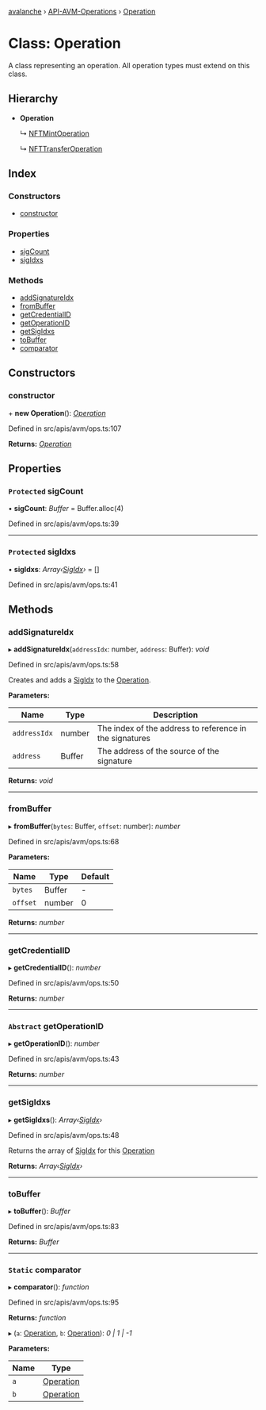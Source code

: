 [avalanche](../README.md) › [API-AVM-Operations](../modules/api_avm_operations.md) › [Operation](api_avm_operations.operation.md)

# Class: Operation

A class representing an operation. All operation types must extend on this class.

## Hierarchy

* **Operation**

  ↳ [NFTMintOperation](api_avm_operations.nftmintoperation.md)

  ↳ [NFTTransferOperation](api_avm_operations.nfttransferoperation.md)

## Index

### Constructors

* [constructor](api_avm_operations.operation.md#constructor)

### Properties

* [sigCount](api_avm_operations.operation.md#protected-sigcount)
* [sigIdxs](api_avm_operations.operation.md#protected-sigidxs)

### Methods

* [addSignatureIdx](api_avm_operations.operation.md#addsignatureidx)
* [fromBuffer](api_avm_operations.operation.md#frombuffer)
* [getCredentialID](api_avm_operations.operation.md#getcredentialid)
* [getOperationID](api_avm_operations.operation.md#abstract-getoperationid)
* [getSigIdxs](api_avm_operations.operation.md#getsigidxs)
* [toBuffer](api_avm_operations.operation.md#tobuffer)
* [comparator](api_avm_operations.operation.md#static-comparator)

## Constructors

###  constructor

\+ **new Operation**(): *[Operation](api_avm_operations.operation.md)*

Defined in src/apis/avm/ops.ts:107

**Returns:** *[Operation](api_avm_operations.operation.md)*

## Properties

### `Protected` sigCount

• **sigCount**: *Buffer* = Buffer.alloc(4)

Defined in src/apis/avm/ops.ts:39

___

### `Protected` sigIdxs

• **sigIdxs**: *Array‹[SigIdx](common_signature.sigidx.md)›* = []

Defined in src/apis/avm/ops.ts:41

## Methods

###  addSignatureIdx

▸ **addSignatureIdx**(`addressIdx`: number, `address`: Buffer): *void*

Defined in src/apis/avm/ops.ts:58

Creates and adds a [SigIdx](common_signature.sigidx.md) to the [Operation](api_avm_operations.operation.md).

**Parameters:**

Name | Type | Description |
------ | ------ | ------ |
`addressIdx` | number | The index of the address to reference in the signatures |
`address` | Buffer | The address of the source of the signature  |

**Returns:** *void*

___

###  fromBuffer

▸ **fromBuffer**(`bytes`: Buffer, `offset`: number): *number*

Defined in src/apis/avm/ops.ts:68

**Parameters:**

Name | Type | Default |
------ | ------ | ------ |
`bytes` | Buffer | - |
`offset` | number | 0 |

**Returns:** *number*

___

###  getCredentialID

▸ **getCredentialID**(): *number*

Defined in src/apis/avm/ops.ts:50

**Returns:** *number*

___

### `Abstract` getOperationID

▸ **getOperationID**(): *number*

Defined in src/apis/avm/ops.ts:43

**Returns:** *number*

___

###  getSigIdxs

▸ **getSigIdxs**(): *Array‹[SigIdx](common_signature.sigidx.md)›*

Defined in src/apis/avm/ops.ts:48

Returns the array of [SigIdx](common_signature.sigidx.md) for this [Operation](api_avm_operations.operation.md)

**Returns:** *Array‹[SigIdx](common_signature.sigidx.md)›*

___

###  toBuffer

▸ **toBuffer**(): *Buffer*

Defined in src/apis/avm/ops.ts:83

**Returns:** *Buffer*

___

### `Static` comparator

▸ **comparator**(): *function*

Defined in src/apis/avm/ops.ts:95

**Returns:** *function*

▸ (`a`: [Operation](api_avm_operations.operation.md), `b`: [Operation](api_avm_operations.operation.md)): *0 | 1 | -1*

**Parameters:**

Name | Type |
------ | ------ |
`a` | [Operation](api_avm_operations.operation.md) |
`b` | [Operation](api_avm_operations.operation.md) |
